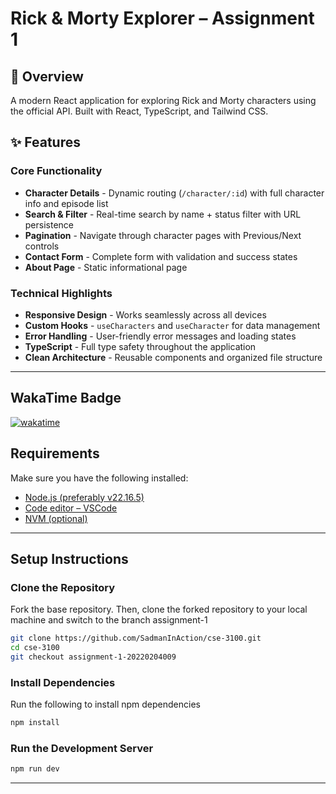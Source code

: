# Rick & Morty Explorer – Assignment 1

## 🚀 Overview

A modern React application for exploring Rick and Morty characters using the official API. Built with React, TypeScript, and Tailwind CSS.

## ✨ Features

### Core Functionality
- **Character Details** - Dynamic routing (`/character/:id`) with full character info and episode list
- **Search & Filter** - Real-time search by name + status filter with URL persistence
- **Pagination** - Navigate through character pages with Previous/Next controls
- **Contact Form** - Complete form with validation and success states
- **About Page** - Static informational page

### Technical Highlights
- **Responsive Design** - Works seamlessly across all devices
- **Custom Hooks** - `useCharacters` and `useCharacter` for data management
- **Error Handling** - User-friendly error messages and loading states
- **TypeScript** - Full type safety throughout the application
- **Clean Architecture** - Reusable components and organized file structure



---
## WakaTime Badge
[![wakatime](https://wakatime.com/badge/user/5212e80f-0d42-46a3-8786-63be3a5dc3f8/project/cc9ab0a9-2132-49c4-867f-e92db0d0d62d.svg)](https://wakatime.com/badge/user/5212e80f-0d42-46a3-8786-63be3a5dc3f8/project/cc9ab0a9-2132-49c4-867f-e92db0d0d62d)



## Requirements

Make sure you have the following installed:

- [Node.js (preferably v22.16.5)](https://nodejs.org/en/download/)
- [Code editor – VSCode](https://code.visualstudio.com/)
- [NVM (optional)](https://github.com/coreybutler/nvm-windows)


---

## Setup Instructions

### Clone the Repository

Fork the base repository. Then, clone the forked repository to your local machine and switch to the branch assignment-1

```bash
git clone https://github.com/SadmanInAction/cse-3100.git
cd cse-3100
git checkout assignment-1-20220204009
```

### Install Dependencies

Run the following to install npm dependencies

```bash
npm install
```

### Run the Development Server

```bash
npm run dev
```

---


